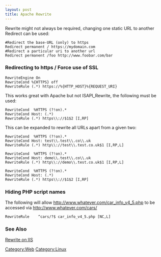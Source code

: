```yaml
---
layout: post 
title: Apache Rewrite
---
```


Rewrite might not always be required, changing one static URL to another
Redirect can be used:

    #Redirect the base-URL (only) to https
    Redirect permanent / https://mydomain.com
    #Redirect a particular uri to another url
    Redirect permanent /foo http://www.foobar.com/bar

### Redirecting to https / Force use of SSL

    RewriteEngine On
    RewriteCond %{HTTPS} off
    RewriteRule (.*) https://%{HTTP_HOST}%{REQUEST_URI}

This works great with Apache but not ISAPI\_Rewrite, the following must
be used:

    RewriteCond  %HTTPS (?!on).*
    RewriteCond Host: (.*)
    RewriteRule (.*) https\\://$1$2 [I,RP]

This can be expanded to rewrite all URLs apart from a given two:

    RewriteCond  %HTTPS (?!on).*
    RewriteCond Host: test\\.test\\.co\\.uk
    RewriteRule (.*) http\\://test\\.test.co.uk$1 [I,RP,L]

    RewriteCond  %HTTPS (?!on).*
    RewriteCond Host: demo\\.test\\.co\\.uk
    RewriteRule (.*) http\\://demo\\.test.co.uk$1 [I,RP,L]

    RewriteCond  %HTTPS (?!on).*
    RewriteCond Host: (.*)
    RewriteRule (.*) https\\://$1$2 [I,RP]

### Hiding PHP script names

The following will allow <http://www.whatever.com/car_info_v4_5.php> to
be accessed via <http://www.whatever.com/cars/>

    RewriteRule    ^cars/?$ car_info_v4_5.php [NC,L]

### See Also

[Rewrite on IIS](Rewrite_on_IIS_that_actually_works "wikilink")

[Category:Web](Category:Web "wikilink")
[Category:Linux](Category:Linux "wikilink")
